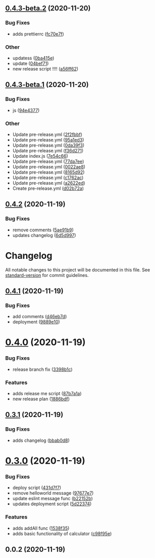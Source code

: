 ## [0.4.3-beta.2](https://github.com/azimqordoba/github-hooks-trial/compare/v0.4.3-beta.1...v0.4.3-beta.2) (2020-11-20)

### Bug Fixes

- adds prettierrc ([fc70e7f](https://github.com/azimqordoba/github-hooks-trial/commit/fc70e7faa015bd3351409ac6e60e0e508447dd2f))

### Other

- updatess ([0ba415e](https://github.com/azimqordoba/github-hooks-trial/commit/0ba415eea046a83955eac47c63a3983e869c0583))
- update ([04bef71](https://github.com/azimqordoba/github-hooks-trial/commit/04bef71191c690f497463fc9757f486a6d5625b0))
- new release script !!!! ([a56ff62](https://github.com/azimqordoba/github-hooks-trial/commit/a56ff62173a9ad283b3961da51490f30c00d6b41))

## [0.4.3-beta.1](https://github.com/azimqordoba/github-hooks-trial/compare/v0.4.2...v0.4.3-beta.1) (2020-11-20)

### Bug Fixes

- js ([94e4377](https://github.com/azimqordoba/github-hooks-trial/commit/94e43771b8ecd572167433091e168ba2c15477e8))

### Other

- Update pre-release.yml ([2f2fbbf](https://github.com/azimqordoba/github-hooks-trial/commit/2f2fbbf175b1f902719ce230ac29d6dc35303af7))
- Update pre-release.yml ([95a1ed3](https://github.com/azimqordoba/github-hooks-trial/commit/95a1ed33b1eee2ddecbc724a7da1711e3f59423a))
- Update pre-release.yml ([0da39f3](https://github.com/azimqordoba/github-hooks-trial/commit/0da39f30bb84c377ded5317a203bf527af042f45))
- Update pre-release.yml ([f36d271](https://github.com/azimqordoba/github-hooks-trial/commit/f36d2719825ac997d4f4087d9458425566b10ff2))
- Update index.js ([7e54c66](https://github.com/azimqordoba/github-hooks-trial/commit/7e54c664138e0cef82ff61a23d96782fa3d465d3))
- Update pre-release.yml ([77da7ee](https://github.com/azimqordoba/github-hooks-trial/commit/77da7eef28b1e05593da8b2cbf8322bf4d73bb1c))
- Update pre-release.yml ([0022ae8](https://github.com/azimqordoba/github-hooks-trial/commit/0022ae81d831c7bd53b8c195175da4eaa7778927))
- Update pre-release.yml ([8165d92](https://github.com/azimqordoba/github-hooks-trial/commit/8165d92eaa09afd402189a294948e0007d9dd09c))
- Update pre-release.yml ([c1762ac](https://github.com/azimqordoba/github-hooks-trial/commit/c1762ac6ec6c139948215507683a4f0c664c6a9f))
- Update pre-release.yml ([a2622ed](https://github.com/azimqordoba/github-hooks-trial/commit/a2622ed446c125f2adbb8569c69bbcd56edb4d03))
- Create pre-release.yml ([d02b72a](https://github.com/azimqordoba/github-hooks-trial/commit/d02b72aa3304dea3cddb7b4d9c8fe6d90f864b6c))

## [0.4.2](https://github.com/azimqordoba/github-hooks-trial/compare/v0.4.1...v0.4.2) (2020-11-19)

### Bug Fixes

- remove comments ([5ae91b9](https://github.com/azimqordoba/github-hooks-trial/commit/5ae91b9ad11d5991e2dc2136d0caeae712dd22ea))
- updates changelog ([6d5d997](https://github.com/azimqordoba/github-hooks-trial/commit/6d5d99727e59f53208e9f143cdda147bc3dd5339))

# Changelog

All notable changes to this project will be documented in this file. See [standard-version](https://github.com/conventional-changelog/standard-version) for commit guidelines.

## [0.4.1](https://github.com/azimqordoba/github-hooks-trial/compare/v0.4.0...v0.4.1) (2020-11-19)

### Bug Fixes

- add comments ([d46eb7d](https://github.com/azimqordoba/github-hooks-trial/commit/d46eb7d0e37d3e1c3421af4a508385392df3b66c))
- deployment ([9889e10](https://github.com/azimqordoba/github-hooks-trial/commit/9889e10bf76dc0fdfe241dfda890859b61168c46))

# [0.4.0](https://github.com/azimqordoba/github-hooks-trial/compare/v0.3.1...v0.4.0) (2020-11-19)

### Bug Fixes

- release branch fix ([3398b1c](https://github.com/azimqordoba/github-hooks-trial/commit/3398b1ce4057b6cc11b62a3e14d3a20f2d04bf07))

### Features

- adds release me script ([87b7a1a](https://github.com/azimqordoba/github-hooks-trial/commit/87b7a1a41edd23ab87700059d7935a0a20cf7754))
- new release plan ([1886bdf](https://github.com/azimqordoba/github-hooks-trial/commit/1886bdf8bd5310ce2e5b9590385992b2ad5f7f86))

## [0.3.1](https://github.com/azimqordoba/github-hooks-trial/compare/v0.3.0...v0.3.1) (2020-11-19)

### Bug Fixes

- adds changelog ([bbab0d8](https://github.com/azimqordoba/github-hooks-trial/commit/bbab0d86b94b1cdc1f2ff9944b8124afa3dd981f))

# [0.3.0](https://github.com/azimqordoba/github-hooks-trial/compare/v0.0.2...v0.3.0) (2020-11-19)

### Bug Fixes

- deploy script ([431d7f7](https://github.com/azimqordoba/github-hooks-trial/commit/431d7f7512a192002a01eefff285ae3669ff7a2b))
- remove helloworld message ([97677e7](https://github.com/azimqordoba/github-hooks-trial/commit/97677e7397756651ca01550b073a631fe9fbe26d))
- update eslint message func ([b22152b](https://github.com/azimqordoba/github-hooks-trial/commit/b22152b26b47601b4e55ed250fb8a39c13b08b7f))
- updates deployment script ([5d22374](https://github.com/azimqordoba/github-hooks-trial/commit/5d22374d9c9169b7ef060eb7bfe0efef3614be24))

### Features

- adds addAll func ([1538f35](https://github.com/azimqordoba/github-hooks-trial/commit/1538f35222feece665285c769452e3f3c780cc1b))
- adds basic functionality of calculator ([c98f95e](https://github.com/azimqordoba/github-hooks-trial/commit/c98f95e8601916c34d541b3a548426336c5de481))

## 0.0.2 (2020-11-19)
